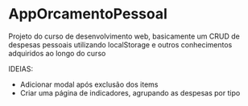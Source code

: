 # AppOrcamentoPessoal

Projeto do curso de desenvolvimento web, basicamente um CRUD de despesas pessoais utilizando localStorage e outros conhecimentos adquiridos ao longo do curso


IDEIAS:

- Adicionar modal após exclusão dos items
- Criar uma página de indicadores, agrupando as despesas por tipo